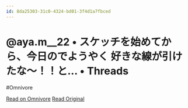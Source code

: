 ```yaml
---
id: 8da25303-31c0-4324-bd01-3f4d1a7fbced
---
```


# @aya.m__22 • スケッチを始めてから、今日のでようやく 好きな線が引けたな〜！！と... • Threads
#Omnivore

[Read on Omnivore](https://omnivore.app/me/https-www-threads-net-aya-m-22-post-c-7-tn-rk-fpxq-b-xmt-aq-gz-z-18fad56c8f3)
[Read Original](https://www.threads.net/@aya.m__22/post/C7TNRkFpxqB/?xmt=AQGzZm2NOsGp0WC_vR5BQ-qzN_1p2qTxNHNMOLVC_ipgEQ)


